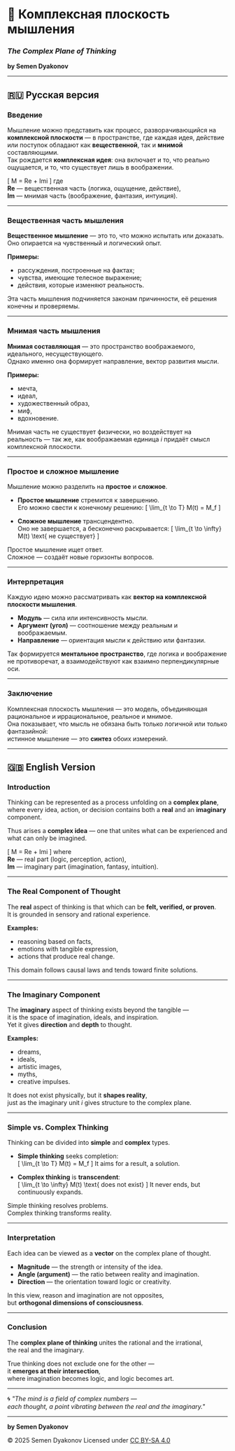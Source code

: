 # 🧠 Комплексная плоскость мышления  
### *The Complex Plane of Thinking*  
**by Semen Dyakonov**

---

## 🇷🇺 Русская версия

### Введение
Мышление можно представить как процесс, разворачивающийся на **комплексной плоскости** — в пространстве, где каждая идея, действие или поступок обладают как **вещественной**, так и **мнимой** составляющими.  
Так рождается **комплексная идея**: она включает и то, что реально ощущается, и то, что существует лишь в воображении.

\[
M = Re + Imi
\]
где  
**Re** — вещественная часть (логика, ощущение, действие),  
**Im** — мнимая часть (воображение, фантазия, интуиция).

---

### Вещественная часть мышления
**Вещественное мышление** — это то, что можно испытать или доказать.  
Оно опирается на чувственный и логический опыт.  

**Примеры:**
- рассуждения, построенные на фактах;  
- чувства, имеющие телесное выражение;  
- действия, которые изменяют реальность.

Эта часть мышления подчиняется законам причинности, её решения конечны и проверяемы.

---

### Мнимая часть мышления
**Мнимая составляющая** — это пространство воображаемого, идеального, несуществующего.  
Однако именно она формирует направление, вектор развития мысли.

**Примеры:**
- мечта,  
- идеал,  
- художественный образ,  
- миф,  
- вдохновение.

Мнимая часть не существует физически, но воздействует на реальность — так же, как воображаемая единица *i* придаёт смысл комплексной плоскости.

---

### Простое и сложное мышление
Мышление можно разделить на **простое** и **сложное**.

- **Простое мышление** стремится к завершению.  
  Его можно свести к конечному решению:
  \[
  \lim_{t \to T} M(t) = M_f
  \]

- **Сложное мышление** трансцендентно.  
  Оно не завершается, а бесконечно раскрывается:
  \[
  \lim_{t \to \infty} M(t) \text{ не существует}
  \]

Простое мышление ищет ответ.  
Сложное — создаёт новые горизонты вопросов.

---

### Интерпретация
Каждую идею можно рассматривать как **вектор на комплексной плоскости мышления**.  

- **Модуль** — сила или интенсивность мысли.  
- **Аргумент (угол)** — соотношение между реальным и воображаемым.  
- **Направление** — ориентация мысли к действию или фантазии.  

Так формируется **ментальное пространство**, где логика и воображение не противоречат, а взаимодействуют как взаимно перпендикулярные оси.

---

### Заключение
Комплексная плоскость мышления — это модель, объединяющая рациональное и иррациональное, реальное и мнимое.  
Она показывает, что мысль не обязана быть только логичной или только фантазийной:  
истинное мышление — это **синтез** обоих измерений.

---

## 🇬🇧 English Version

### Introduction
Thinking can be represented as a process unfolding on a **complex plane**,  
where every idea, action, or decision contains both a **real** and an **imaginary** component.  

Thus arises a **complex idea** — one that unites what can be experienced and what can only be imagined.

\[
M = Re + Imi
\]
where  
**Re** — real part (logic, perception, action),  
**Im** — imaginary part (imagination, fantasy, intuition).

---

### The Real Component of Thought
The **real** aspect of thinking is that which can be **felt, verified, or proven**.  
It is grounded in sensory and rational experience.

**Examples:**
- reasoning based on facts,  
- emotions with tangible expression,  
- actions that produce real change.

This domain follows causal laws and tends toward finite solutions.

---

### The Imaginary Component
The **imaginary** aspect of thinking exists beyond the tangible —  
it is the space of imagination, ideals, and inspiration.  
Yet it gives **direction** and **depth** to thought.

**Examples:**
- dreams,  
- ideals,  
- artistic images,  
- myths,  
- creative impulses.

It does not exist physically, but it **shapes reality**,  
just as the imaginary unit *i* gives structure to the complex plane.

---

### Simple vs. Complex Thinking
Thinking can be divided into **simple** and **complex** types.

- **Simple thinking** seeks completion:  
  \[
  \lim_{t \to T} M(t) = M_f
  \]
  It aims for a result, a solution.

- **Complex thinking** is **transcendent**:  
  \[
  \lim_{t \to \infty} M(t) \text{ does not exist}
  \]
  It never ends, but continuously expands.

Simple thinking resolves problems.  
Complex thinking transforms reality.

---

### Interpretation
Each idea can be viewed as a **vector** on the complex plane of thought.

- **Magnitude** — the strength or intensity of the idea.  
- **Angle (argument)** — the ratio between reality and imagination.  
- **Direction** — the orientation toward logic or creativity.  

In this view, reason and imagination are not opposites,  
but **orthogonal dimensions of consciousness**.

---

### Conclusion
The **complex plane of thinking** unites the rational and the irrational,  
the real and the imaginary.  

True thinking does not exclude one for the other —  
it **emerges at their intersection**,  
where imagination becomes logic, and logic becomes art.

---

🌀 *"The mind is a field of complex numbers —  
each thought, a point vibrating between the real and the imaginary."*

---

**by Semen Dyakonov**

© 2025 Semen Dyakonov
Licensed under [CC BY-SA 4.0](https://creativecommons.org/licenses/by-sa/4.0/)
